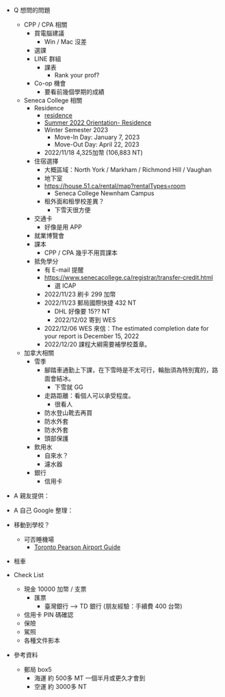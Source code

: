- Q 想問的問題
    - CPP / CPA 相關
        - 買電腦建議
            - Win / Mac 沒差
        - 選課
        - LINE 群組
            - 課表
                - Rank your prof?
        - Co-op 機會
            - 要看前幾個學期的成績
    - Seneca College 相關
        - Residence
            - [residence](https://senecaresidence.ca/faq/)
            - [Summer 2022 Orientation- Residence](https://www.instagram.com/p/CdYk7O5Jgv9/)
            - Winter Semester 2023
                - Move-In Day: January 7, 2023
                - Move-Out Day: April 22, 2023
            - 2022/11/18 4,325加幣 (106,883 NT)
        - 住宿選擇
            - 大概區域：North York / Markham / Richmond Hill / Vaughan
            - 地下室
            - https://house.51.ca/rental/map?rentalTypes=room
                - Seneca College Newnham Campus
            - 租外面和租學校差異？
                - 下雪天很方便
        - 交通卡
            - 好像是用 APP
        - 就業博覽會
        - 課本
            - CPP / CPA 幾乎不用買課本
        - 抵免學分
            - 有 E-mail 提醒
            - https://www.senecacollege.ca/registrar/transfer-credit.html
                - 選 ICAP
            - 2022/11/23 刷卡 299 加幣
            - 2022/11/23 郵局國際快捷 432 NT
                - DHL 好像要 15?? NT
                - 2022/12/02 寄到 WES
            - 2022/12/06 WES 來信：The estimated completion date for your report is December 15, 2022
            - 2022/12/20 課程大綱需要補學校蓋章。
    - 加拿大相關
        - 雪季
            - 腳踏車通勤上下課，在下雪時是不太可行，輪胎須為特別寬的，路面會結冰。
                - 下雪就 GG
            - 走路距離：看個人可以承受程度。
                - 很看人
            - 防水登山靴去再買
            - 防水外套
            - 防水外套
            - 頭部保護
        - 飲用水
            - 自來水？
            - 濾水器
        - 銀行
            - 信用卡
- A 親友提供：
- A 自己 Google 整理：

- 移動到學校？
    - 可否睡機場
        - [Toronto Pearson Airport Guide](https://www.sleepinginairports.net/guides/toronto-pearson-airport-guide.htm)
- 租車

- Check List
    - 現金 10000 加幣 / 支票
        - 匯票
            - 臺灣銀行 --> TD 銀行 (朋友經驗：手續費 400 台幣)
    - 信用卡 PIN 碼確認
    - 保險
    - 駕照
    - 各種文件影本

- 參考資料
    - 郵局 box5
        - 海運 約 500多 MT 一個半月或更久才會到
        - 空運 約 3000多 NT
